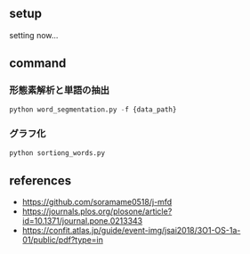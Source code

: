 ## setup
setting now...

## command

### 形態素解析と単語の抽出

```python
python word_segmentation.py -f {data_path}
```

### グラフ化

```python
python sortiong_words.py
```

## references
- https://github.com/soramame0518/j-mfd
- https://journals.plos.org/plosone/article?id=10.1371/journal.pone.0213343
- https://confit.atlas.jp/guide/event-img/jsai2018/3O1-OS-1a-01/public/pdf?type=in
